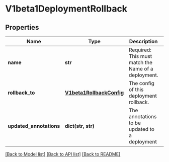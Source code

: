 # V1beta1DeploymentRollback

## Properties
Name | Type | Description | Notes
------------ | ------------- | ------------- | -------------
**name** | **str** | Required: This must match the Name of a deployment. | 
**rollback_to** | [**V1beta1RollbackConfig**](V1beta1RollbackConfig.md) | The config of this deployment rollback. | 
**updated_annotations** | **dict(str, str)** | The annotations to be updated to a deployment | [optional] 

[[Back to Model list]](../README.md#documentation-for-models) [[Back to API list]](../README.md#documentation-for-api-endpoints) [[Back to README]](../README.md)


